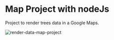 # Map Project with nodeJs

Project to render trees data in a Google Maps.

![render-data-map-project](./images/mapGif.gif)
